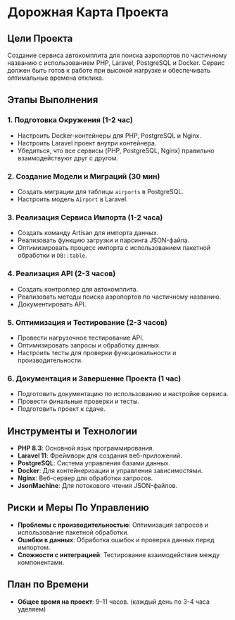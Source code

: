# Дорожная Карта Проекта

## Цели Проекта
Создание сервиса автокомплита для поиска аэропортов по частичному названию с использованием PHP, Laravel, PostgreSQL и Docker. Сервис должен быть готов к работе при высокой нагрузке и обеспечивать оптимальные времена отклика.

## Этапы Выполнения

### 1. Подготовка Окружения (1-2 час)
- Настроить Docker-контейнеры для PHP, PostgreSQL и Nginx.
- Настроить Laravel проект внутри контейнера.
- Убедиться, что все сервисы (PHP, PostgreSQL, Nginx) правильно взаимодействуют друг с другом.

### 2. Создание Модели и Миграций (30 мин)
- Создать миграции для таблицы `airports` в PostgreSQL.
- Настроить модель `Airport` в Laravel.

### 3. Реализация Сервиса Импорта (1-2 часа)
- Создать команду Artisan для импорта данных.
- Реализовать функцию загрузки и парсинга JSON-файла.
- Оптимизировать процесс импорта с использованием пакетной обработки и `DB::table`.

### 4. Реализация API (2-3 часов)
- Создать контроллер для автокомплита.
- Реализовать методы поиска аэропортов по частичному названию.
- Документировать API.

### 5. Оптимизация и Тестирование (2-3 часов)
- Провести нагрузочное тестирование API.
- Оптимизировать запросы и обработку данных.
- Настроить тесты для проверки функциональности и производительности.

### 6. Документация и Завершение Проекта (1 час)
- Подготовить документацию по использованию и настройке сервиса.
- Провести финальные проверки и тесты.
- Подготовить проект к сдаче.

## Инструменты и Технологии
- **PHP 8.3**: Основной язык программирования.
- **Laravel 11**: Фреймворк для создания веб-приложений.
- **PostgreSQL**: Система управления базами данных.
- **Docker**: Для контейнеризации и управления зависимостями.
- **Nginx**: Веб-сервер для обработки запросов.
- **JsonMachine**: Для потокового чтения JSON-файлов.

## Риски и Меры По Управлению
- **Проблемы с производительностью**: Оптимизация запросов и использование пакетной обработки.
- **Ошибки в данных**: Обработка ошибок и проверка данных перед импортом.
- **Сложности с интеграцией**: Тестирование взаимодействия между компонентами.

## План по Времени
- **Общее время на проект**: 9-11 часов. (каждый день по 3-4 часа уделяем)

